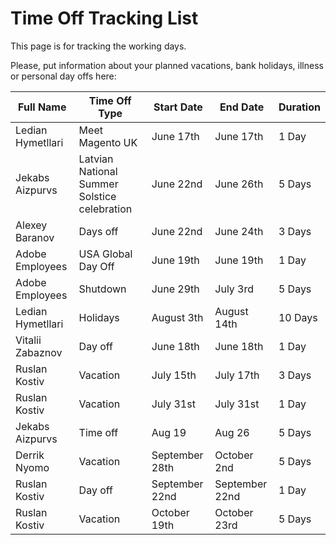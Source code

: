 # Time Off Tracking List

This page is for tracking the working days.

Please, put information about your planned vacations, bank holidays, illness or personal day offs here:

|Full Name|Time Off Type|Start Date|End Date|Duration|
|---|---|---|---|---|
|Ledian Hymetllari|Meet Magento UK|June 17th|June 17th|1 Day|
|Jekabs Aizpurvs|Latvian National Summer Solstice celebration|June 22nd|June 26th|5 Days|
|Alexey Baranov|Days off|June 22nd|June 24th|3 Days|
|Adobe Employees|USA Global Day Off|June 19th|June 19th|1 Day|
|Adobe Employees|Shutdown|June 29th|July 3rd|5 Days|
|Ledian Hymetllari|Holidays |August 3th|August 14th|10 Days|
|Vitalii Zabaznov|Day off|June 18th|June 18th|1 Day|
|Ruslan Kostiv|Vacation|July 15th|July 17th|3 Days|
|Ruslan Kostiv|Vacation|July 31st|July 31st|1 Day|
|Jekabs Aizpurvs|Time off|Aug 19|Aug 26|5 Days|
|Derrik Nyomo|Vacation|September 28th|October 2nd|5 Days|
|Ruslan Kostiv|Day off|September 22nd|September 22nd|1 Day|
|Ruslan Kostiv|Vacation|October 19th|October 23rd|5 Days|
